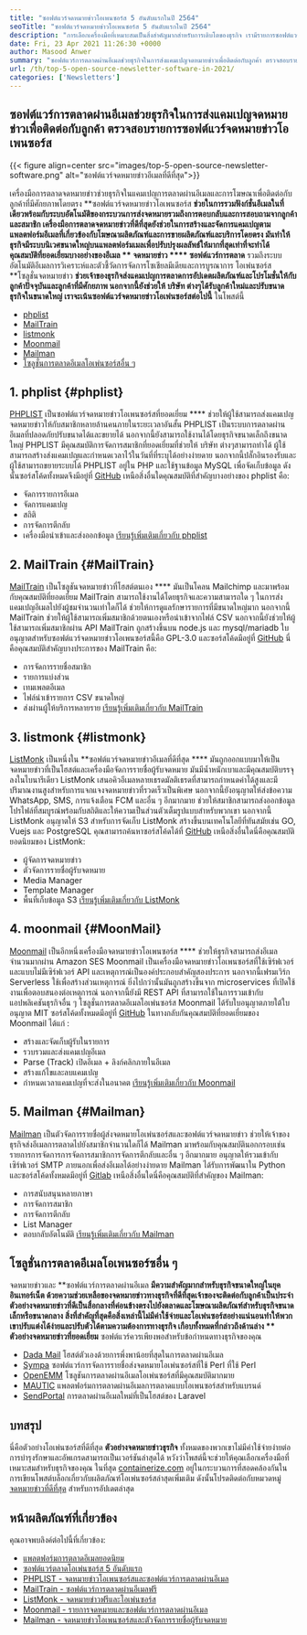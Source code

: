 ```yaml
---
title: "ซอฟต์แวร์จดหมายข่าวโอเพนซอร์ส 5 อันดับแรกในปี 2564" 
seoTitle: "ซอฟต์แวร์จดหมายข่าวโอเพนซอร์ส 5 อันดับแรกในปี 2564" 
description: "การเลือกเครื่องมือที่เหมาะสมเป็นสิ่งสำคัญมากสำหรับการเติบโตของธุรกิจ เรามีรายการซอฟต์แวร์จดหมายข่าวโอเพนซอร์สอีเมลที่ดีที่สุดที่ดีที่สุด" 
date: Fri, 23 Apr 2021 11:26:30 +0000
author: Masood Anwer
summary: "ซอฟต์แวร์การตลาดผ่านอีเมลช่วยธุรกิจในการส่งแคมเปญจดหมายข่าวเพื่อติดต่อกับลูกค้า ตรวจสอบรายการซอฟต์แวร์จดหมายข่าวโอเพนซอร์ส" 
url: /th/top-5-open-source-newsletter-software-in-2021/
categories: ['Newsletters']
---
```


## ซอฟต์แวร์การตลาดผ่านอีเมลช่วยธุรกิจในการส่งแคมเปญจดหมายข่าวเพื่อติดต่อกับลูกค้า ตรวจสอบรายการซอฟต์แวร์จดหมายข่าวโอเพนซอร์ส

{{< figure align=center src="images/top-5-open-source-newsletter-software.png" alt="ซอฟต์แวร์จดหมายข่าวอีเมลที่ดีที่สุด">}}

เครื่องมือการตลาดจดหมายข่าวช่วยธุรกิจในแคมเปญการตลาดผ่านอีเมลและการโฆษณาเพื่อติดต่อกับลูกค้าที่มีศักยภาพโดยตรง **ซอฟต์แวร์จดหมายข่าวโอเพนซอร์ส  **ช่วยในการรวมฟังก์ชั่นอีเมลในที่เดียวพร้อมกับระบบอัตโนมัติของกระบวนการส่งจดหมายรวมถึงการตอบกลับและการสอบถามจากลูกค้าและสมาชิก เครื่องมือการตลาดจดหมายข่าวที่ดีที่สุดยังช่วยในการสร้างและจัดการแคมเปญตามแพลตฟอร์มอีเมลที่เกี่ยวข้องกับโฆษณาผลิตภัณฑ์และการขายผลิตภัณฑ์และบริการโดยตรง มันทำให้ธุรกิจมีระบบนิเวศขนาดใหญ่บนแพลตฟอร์มเมลเพื่อปรับปรุงผลลัพธ์ให้มากที่สุดเท่าที่จะทำได้ คุณสมบัติที่ยอดเยี่ยมบางอย่างของอีเมล **  จดหมายข่าว  ****  ซอฟต์แวร์การตลาด**  รวมถึงระบบอัตโนมัติอีเมลการวิเคราะห์และตัวชี้วัดการจัดการโซเชียลมีเดียและการบูรณาการ
โอเพ่นซอร์ส **โซลูชั่นจดหมายข่าว  **ช่วยเจ้าของธุรกิจส่งแคมเปญการตลาดการอัปเดตผลิตภัณฑ์และโปรโมชั่นให้กับลูกค้าปัจจุบันและลูกค้าที่มีศักยภาพ นอกจากนี้ยังช่วยให้ บริษัท ต่างๆได้รับลูกค้าใหม่และปรับขนาดธุรกิจในขนาดใหญ่ เราจะเน้นซอฟต์แวร์จดหมายข่าวโอเพ่นซอร์สต่อไปนี้**   ในโพสต์นี้
  * [phplist][1]
  * [MailTrain][2]
  * [listmonk][3]
  * [Moonmail][4]
  * [Mailman][5]
  * [โซลูชั่นการตลาดอีเมลโอเพ่นซอร์สอื่น ๆ ][6]

## 1. phplist   {#phplist}
[PHPLIST][7] เป็นซอฟต์แวร์จดหมายข่าวโอเพนซอร์สที่ยอดเยี่ยม  ****  ช่วยให้ผู้ใช้สามารถส่งแคมเปญจดหมายข่าวให้กับสมาชิกหลายล้านคนภายในระยะเวลาอันสั้น PHPLIST เป็นระบบการตลาดผ่านอีเมลที่ปลอดภัยปรับขนาดได้และขยายได้ นอกจากนี้ยังสามารถใช้งานได้โดยธุรกิจขนาดเล็กถึงขนาดใหญ่ PHPLIST มีคุณสมบัติการจัดการสมาชิกที่ยอดเยี่ยมที่ช่วยให้ บริษัท ต่างๆสามารถทำได้ ผู้ใช้สามารถสร้างส่งแคมเปญและกำหนดเวลาไว้ในวันที่ที่ระบุได้อย่างง่ายดาย นอกจากนี้ปลั๊กอินรองรับและผู้ใช้สามารถขยายระบบได้ PHPLIST อยู่ใน PHP และใช้ฐานข้อมูล MySQL เพื่อจัดเก็บข้อมูล ดังนั้นซอร์สโค้ดทั้งหมดจึงมีอยู่ที่ [GitHub][8]
เหนือสิ่งอื่นใดคุณสมบัติที่สำคัญบางอย่างของ phplist คือ:
  * จัดการรายการอีเมล
  * จัดการแคมเปญ
  * สถิติ
  * การจัดการตีกลับ
  * เครื่องมือนำเข้าและส่งออกข้อมูล
[เรียนรู้เพิ่มเติมเกี่ยวกับ phplist][7]

## 2. MailTrain   {#MailTrain}
[MailTrain][9] เป็นโซลูชันจดหมายข่าวที่โฮสต์ตนเอง  ****  มันเป็นโคลน Mailchimp และมาพร้อมกับคุณสมบัติที่ยอดเยี่ยม MailTrain สามารถใช้งานได้โดยธุรกิจและความสามารถใด ๆ ในการส่งแคมเปญอีเมลไปยังผู้ชมจำนวนเท่าใดก็ได้ ช่วยให้การดูแลรักษารายการที่มีขนาดใหญ่มาก นอกจากนี้ MailTrain ช่วยให้ผู้ใช้สามารถเพิ่มสมาชิกด้วยตนเองหรือนำเข้าจากไฟล์ CSV นอกจากนี้ยังช่วยให้ผู้ใช้สามารถเพิ่มสมาชิกผ่าน API MailTrain ถูกสร้างขึ้นบน node.js และ mysql/mariadb ใบอนุญาตสำหรับซอฟต์แวร์จดหมายข่าวโอเพนซอร์สนี้คือ GPL-3.0 และซอร์สโค้ดมีอยู่ที่ [GitHub][10]
นี่คือคุณสมบัติสำคัญบางประการของ MailTrain คือ:
  * การจัดการรายชื่อสมาชิก
  * รายการแบ่งส่วน
  * เทมเพลตอีเมล
  * ไฟล์นำเข้ารายการ CSV ขนาดใหญ่
  * ส่งผ่านผู้ให้บริการหลายราย
[เรียนรู้เพิ่มเติมเกี่ยวกับ MailTrain][9]

## 3. listmonk   {#listmonk}
[ListMonk][11] เป็นหนึ่งใน **ซอฟต์แวร์จดหมายข่าวอีเมลที่ดีที่สุด ****  มันถูกออกแบบมาให้เป็นจดหมายข่าวที่เป็นโฮสต์และเครื่องมือจัดการรายชื่อผู้รับจดหมาย มันมีน้ำหนักเบาและมีคุณสมบัติบรรจุลงในไบนารีเดียว ListMonk เสนอคิวอีเมลหลายเธรดมัลติเธรดที่สามารถกำหนดค่าได้สูงและมีปริมาณงานสูงสำหรับการแจกแจงจดหมายข่าวที่รวดเร็วเป็นพิเศษ นอกจากนี้ยังอนุญาตให้ส่งข้อความ WhatsApp, SMS, การแจ้งเตือน FCM และอื่น ๆ อีกมากมาย ช่วยให้สมาชิกสามารถส่งออกข้อมูลโปรไฟล์ที่สมบูรณ์พร้อมกับสถิติและให้ความเป็นส่วนตัวเต็มรูปแบบสำหรับพวกเขา นอกจากนี้ ListMonk อนุญาตให้ S3 สำหรับการจัดเก็บ ListMonk สร้างขึ้นบนเทคโนโลยีที่ทันสมัยเช่น GO, Vuejs และ PostgreSQL คุณสามารถค้นหาซอร์สโค้ดได้ที่ [GitHub][12]
เหนือสิ่งอื่นใดนี่คือคุณสมบัติยอดนิยมของ ListMonk:
  * ผู้จัดการจดหมายข่าว
  * ตัวจัดการรายชื่อผู้รับจดหมาย
  * Media Manager
  * Template Manager
  * พื้นที่เก็บข้อมูล S3
[เรียนรู้เพิ่มเติมเกี่ยวกับ ListMonk][11]

## 4. moonmail   {#MoonMail}
[Moonmail][13] เป็นอีกหนึ่งเครื่องมือจดหมายข่าวโอเพนซอร์ส  ****  ช่วยให้ธุรกิจสามารถส่งอีเมลจำนวนมากผ่าน Amazon SES Moonmail เป็นเครื่องมือจดหมายข่าวโอเพนซอร์สที่ใช้เซิร์ฟเวอร์และแบบไม่มีเซิร์ฟเวอร์ API และเหตุการณ์เป็นองค์ประกอบสำคัญสองประการ นอกจากนี้เฟรมเวิร์ก Serverless ใช้เพื่อสร้างส่วนเหตุการณ์ ยิ่งไปกว่านั้นมันถูกสร้างขึ้นจาก microservices ที่เปิดใช้งานเพื่อตอบสนองต่อเหตุการณ์ นอกจากนี้ยังมี REST API ที่สามารถใช้ในการรวมเข้ากับแอปพลิเคชันธุรกิจอื่น ๆ โซลูชั่นการตลาดอีเมลโอเพ่นซอร์ส Moonmail ได้รับใบอนุญาตภายใต้ใบอนุญาต MIT ซอร์สโค้ดทั้งหมดมีอยู่ที่ [GitHub][14]
ในทางกลับกันคุณสมบัติที่ยอดเยี่ยมของ Moonmail ได้แก่ :
  * สร้างและจัดเก็บผู้รับในรายการ
  * รวบรวมและส่งแคมเปญอีเมล
  * Parse (Track) เปิดอีเมล + ลิงก์คลิกภายในอีเมล
  * สร้างแก้ไขและลบแคมเปญ
  * กำหนดเวลาแคมเปญที่จะส่งในอนาคต
[เรียนรู้เพิ่มเติมเกี่ยวกับ Moonmail][13]

## 5. Mailman   {#Mailman}
[Mailman][15] เป็นตัวจัดการรายชื่อผู้ส่งจดหมายโอเพ่นซอร์สและซอฟต์แวร์จดหมายข่าว ช่วยให้เจ้าของธุรกิจส่งอีเมลการตลาดไปยังสมาชิกจำนวนใดก็ได้ Mailman มาพร้อมกับคุณสมบัตินอกกรอบเช่นรายการการจัดการการจัดการสมาชิกการจัดการตีกลับและอื่น ๆ อีกมากมาย อนุญาตให้รวมเข้ากับเซิร์ฟเวอร์ SMTP ภายนอกเพื่อส่งอีเมลได้อย่างง่ายดาย Mailman ได้รับการพัฒนาใน Python และซอร์สโค้ดทั้งหมดมีอยู่ที่ [Gitlab][16]
เหนือสิ่งอื่นใดนี่คือคุณสมบัติที่สำคัญของ Mailman:
  * การสนับสนุนหลายภาษา
  * การจัดการสมาชิก
  * การจัดการตีกลับ
  * List Manager
  * ตอบกลับอัตโนมัติ
[เรียนรู้เพิ่มเติมเกี่ยวกับ Mailman][15]

## โซลูชั่นการตลาดอีเมลโอเพนซอร์ซอื่น ๆ
จดหมายข่าวและ **ซอฟต์แวร์การตลาดผ่านอีเมล  **มีความสำคัญมากสำหรับธุรกิจขนาดใหญ่ในยุคอินเทอร์เน็ต ด้วยความช่วยเหลือของจดหมายข่าวทางธุรกิจที่ดีที่สุดเจ้าของจะติดต่อกับลูกค้าเป็นประจำ ตัวอย่างจดหมายข่าวที่ดีเป็นสื่อกลางที่ค่อนข้างตรงไปยังตลาดและโฆษณาผลิตภัณฑ์สำหรับธุรกิจขนาดเล็กหรือขนาดกลาง สิ่งที่สำคัญที่สุดคือสิ่งเหล่านี้ไม่มีค่าใช้จ่ายและโอเพ่นซอร์สอย่างแน่นอนทำให้พวกเขาปรับแต่งได้ง่ายและปรับตัวได้ตามความต้องการทางธุรกิจ เกือบทั้งหมดที่กล่าวถึงด้านล่าง **  ตัวอย่างจดหมายข่าวที่ยอดเยี่ยม**  ซอฟต์แวร์ควรเพียงพอสำหรับข้อกำหนดทางธุรกิจของคุณ
  * [Dada Mail][17] โฮสต์ตัวเองด้วยการพึ่งพาน้อยที่สุดในการตลาดผ่านอีเมล
  * [Sympa][18] ซอฟต์แวร์การจัดการรายชื่อส่งจดหมายโอเพ่นซอร์สที่ใช้ Perl ที่ใช้ Perl
  * [OpenEMM][19] โซลูชันการตลาดผ่านอีเมลโอเพ่นซอร์สที่มีคุณสมบัติมากมาย
  * [MAUTIC][20] แพลตฟอร์มการตลาดผ่านอีเมลการตลาดแบบโอเพนซอร์สสำหรับแบรนด์
  * [SendPortal][21] การตลาดผ่านอีเมลใหม่ที่เป็นโฮสต์ของ Laravel

## บทสรุป
นี่คือตัวอย่างโอเพ่นซอร์สที่ดีที่สุด **ตัวอย่างจดหมายข่าวธุรกิจ**  ทั้งหมดของพวกเขาไม่มีค่าใช้จ่ายง่ายต่อการบำรุงรักษาและอัพเกรดสามารถเป็นเวอร์ชันล่าสุดได้ หวังว่าโพสต์นี้จะช่วยให้คุณเลือกเครื่องมือที่เหมาะสมสำหรับธุรกิจของคุณ
ในที่สุด [containerize.com][22] อยู่ในกระบวนการที่สอดคล้องกันในการเขียนโพสต์บล็อกเกี่ยวกับผลิตภัณฑ์โอเพ่นซอร์สล่าสุดเพิ่มเติม ดังนั้นโปรดติดต่อกับหมวดหมู่ [จดหมายข่าวที่ดีที่สุด][23] สำหรับการอัปเดตล่าสุด

## หน้าผลิตภัณฑ์ที่เกี่ยวข้อง
คุณอาจพบลิงค์ต่อไปนี้ที่เกี่ยวข้อง:
  * [แพลตฟอร์มการตลาดอีเมลยอดนิยม][24]
  * [ซอฟต์แวร์ตลาดโอเพ่นซอร์ส 5 อันดับแรก][25]
  * [PHPLIST - จดหมายข่าวโอเพนซอร์สและซอฟต์แวร์การตลาดผ่านอีเมล][7]
  * [MailTrain - ซอฟต์แวร์การตลาดผ่านอีเมลฟรี][9]
  * [ListMonk - จดหมายข่าวฟรีและโอเพ่นซอร์ส][11]
  * [Moonmail - รายการจดหมายและซอฟต์แวร์การตลาดผ่านอีเมล][13]
  * [Mailman - จดหมายข่าวโอเพนซอร์สและตัวจัดการรายชื่อผู้รับจดหมาย][15]

  
[1]: #phpList
[2]: #Mailtrain
[3]: #listmonk
[4]: #MoonMail
[5]: #Mailman
[6]: #OtherOpen-sourceEmailMarketingSolutions
[7]: https://products.containerize.com/newsletter/phplist
[8]: https://github.com/phpList/phplist3
[9]: https://products.containerize.com/newsletter/mailtrain
[10]: https://github.com/Mailtrain-org/mailtrain
[11]: https://products.containerize.com/newsletter/listmonk
[12]: https://github.com/knadh/listmonk
[13]: https://products.containerize.com/newsletter/moonmail
[14]: https://github.com/MoonMail/MoonMail
[15]: https://products.containerize.com/newsletter/mailman
[16]: https://gitlab.com/mailman
[17]: https://dadamailproject.com/
[18]: https://www.sympa.org/
[19]: https://www.agnitas.de/en/e-marketing_manager/email-marketing-software-variants/openemm/
[20]: https://www.mautic.org/
[21]: https://laravel-news.com/sendportal-open-source-email-marketing-software
[22]: https://containerize.com
[23]: https://blog.containerize.com/category/newsletter/
[24]: https://products.containerize.com/newsletter
[25]: https://blog.containerize.com/marketplace/top-5-open-source-marketplace-software-in-2021/
